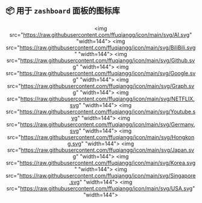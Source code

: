 
## 📦 用于 `zashboard` 面板的图标库

<div align="center">

<img src="https://raw.githubusercontent.com/ffuqiangg/icon/main/svg/AI.svg" "width=144">
<img src="https://raw.githubusercontent.com/ffuqiangg/icon/main/svg/BiliBili.svg" "width=144">
<img src="https://raw.githubusercontent.com/ffuqiangg/icon/main/svg/Github.svg" "width=144">
<img src="https://raw.githubusercontent.com/ffuqiangg/icon/main/svg/Google.svg" "width=144">
<img src="https://raw.githubusercontent.com/ffuqiangg/icon/main/svg/Graph.svg" "width=144">
<img src="https://raw.githubusercontent.com/ffuqiangg/icon/main/svg/NETFLIX.svg" "width=144">
<img src="https://raw.githubusercontent.com/ffuqiangg/icon/main/svg/Youtube.svg" "width=144">
<img src="https://raw.githubusercontent.com/ffuqiangg/icon/main/svg/Germany.svg" "width=144">
<img src="https://raw.githubusercontent.com/ffuqiangg/icon/main/svg/Hongkong.svg" "width=144">
<img src="https://raw.githubusercontent.com/ffuqiangg/icon/main/svg/Japan.svg" "width=144">
<img src="https://raw.githubusercontent.com/ffuqiangg/icon/main/svg/Korea.svg" "width=144">
<img src="https://raw.githubusercontent.com/ffuqiangg/icon/main/svg/Singapore.svg" "width=144">
<img src="https://raw.githubusercontent.com/ffuqiangg/icon/main/svg/USA.svg" "width=144">

</div>
